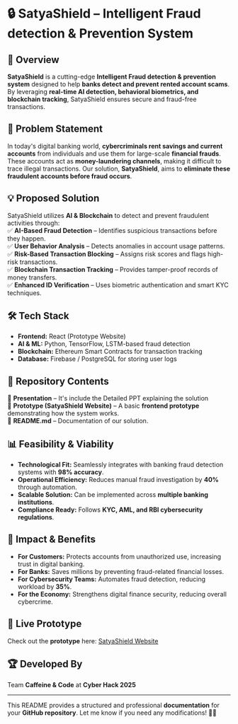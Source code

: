# 🔒 SatyaShield – Intelligent Fraud detection & Prevention System

## 🚀 Overview  
**SatyaShield** is a cutting-edge **Intelligent Fraud detection & prevention system** designed to help **banks detect and prevent rented account scams**. By leveraging **real-time AI detection, behavioral biometrics, and blockchain tracking**, SatyaShield ensures secure and fraud-free transactions.  

## 🎯 Problem Statement  
In today's digital banking world, **cybercriminals rent savings and current accounts** from individuals and use them for large-scale **financial frauds**. These accounts act as **money-laundering channels**, making it difficult to trace illegal transactions. Our solution, **SatyaShield**, aims to **eliminate these fraudulent accounts before fraud occurs**.  

## 💡 Proposed Solution  
SatyaShield utilizes **AI & Blockchain** to detect and prevent fraudulent activities through:  
✅ **AI-Based Fraud Detection** – Identifies suspicious transactions before they happen.  
✅ **User Behavior Analysis** – Detects anomalies in account usage patterns.  
✅ **Risk-Based Transaction Blocking** – Assigns risk scores and flags high-risk transactions.  
✅ **Blockchain Transaction Tracking** – Provides tamper-proof records of money transfers.  
✅ **Enhanced ID Verification** – Uses biometric authentication and smart KYC techniques.  

## 🛠️ Tech Stack  
- **Frontend:** React (Prototype Website)  
- **AI & ML:** Python, TensorFlow, LSTM-based fraud detection  
- **Blockchain:** Ethereum Smart Contracts for transaction tracking  
- **Database:** Firebase / PostgreSQL for storing user logs  

## 📂 Repository Contents  
🔹 **Presentation** – It's include the Detailed PPT explaining the solution  
🔹 **Prototype (SatyaShield Website)** – A basic **frontend prototype** demonstrating how the system works.    
🔹 **README.md** – Documentation of our solution.  

## 📊 Feasibility & Viability  
- **Technological Fit:** Seamlessly integrates with banking fraud detection systems with **98% accuracy**.  
- **Operational Efficiency:** Reduces manual fraud investigation by **40%** through automation.  
- **Scalable Solution:** Can be implemented across **multiple banking institutions**.  
- **Compliance Ready:** Follows **KYC, AML, and RBI cybersecurity regulations**.  

## 🌟 Impact & Benefits  
- **For Customers:** Protects accounts from unauthorized use, increasing trust in digital banking.  
- **For Banks:** Saves millions by preventing fraud-related financial losses.  
- **For Cybersecurity Teams:** Automates fraud detection, reducing workload by **35%**.  
- **For the Economy:** Strengthens digital finance security, reducing overall cybercrime.  

## 🔗 Live Prototype  
Check out the **prototype** here: [SatyaShield Website](xyz.com)  

## 🏆 Developed By  
Team **Caffeine & Code** at **Cyber Hack 2025**  

---

This README provides a structured and professional **documentation** for your **GitHub repository**. Let me know if you need any modifications! 🚀🔥
